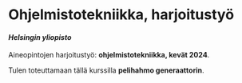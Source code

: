 # Ohjelmistotekniikka, harjoitustyö

#### *Helsingin yliopisto*
Aineopintojen harjoitustyö: **ohjelmistotekniikka, kevät 2024**.

Tulen toteuttamaan tällä kurssilla **pelihahmo generaattorin**.